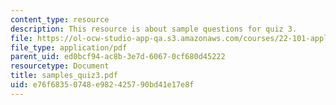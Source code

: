 ```yaml
---
content_type: resource
description: This resource is about sample questions for quiz 3.
file: https://ol-ocw-studio-app-qa.s3.amazonaws.com/courses/22-101-applied-nuclear-physics-fall-2006/e76f68350748e982425790bd41e17e8f_samples_quiz3.pdf
file_type: application/pdf
parent_uid: ed0bcf94-ac8b-3e7d-6067-0cf680d45222
resourcetype: Document
title: samples_quiz3.pdf
uid: e76f6835-0748-e982-4257-90bd41e17e8f
---
```

